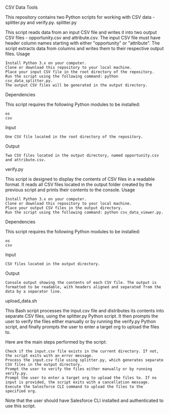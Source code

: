 CSV Data Tools

This repository contains two Python scripts for working with CSV data - splitter.py and verify.py.
splitter.py

This script reads data from an input CSV file and writes it into two output CSV files - opportunity.csv and attribute.csv. The input CSV file must have header column names starting with either "opportunity" or "attribute". The script extracts data from columns and writes them to their respective output files.
Usage

    Install Python 3.x on your computer.
    Clone or download this repository to your local machine.
    Place your input CSV file in the root directory of the repository.
    Run the script using the following command: python csv_data_splitter.py.
    The output CSV files will be generated in the output directory.

Dependencies

This script requires the following Python modules to be installed:

    os
    csv

Input

    One CSV file located in the root directory of the repository.

Output

    Two CSV files located in the output directory, named opportunity.csv and attribute.csv.

verify.py

This script is designed to display the contents of CSV files in a readable format. It reads all CSV files located in the output folder created by the previous script and prints their contents to the console.
Usage

    Install Python 3.x on your computer.
    Clone or download this repository to your local machine.
    Place your output CSV files in the output directory.
    Run the script using the following command: python csv_data_viewer.py.

Dependencies

This script requires the following Python modules to be installed:

    os
    csv

Input

    CSV files located in the output directory.

Output

    Console output showing the contents of each CSV file. The output is formatted to be readable, with headers aligned and separated from the data by a separator line.


upload_data.sh

This Bash script processes the input.csv file and distributes its contents into separate CSV files, using the splitter.py Python script. It then prompts the user to verify the files either manually or by running the verify.py Python script, and finally prompts the user to enter a target org to upload the files to.

Here are the main steps performed by the script:

    Check if the input.csv file exists in the current directory. If not, the script exits with an error message.
    Process the input.csv file using splitter.py, which generates separate CSV files in the output directory.
    Prompt the user to verify the files either manually or by running verify.py.
    Prompt the user to enter a target org to upload the files to. If no input is provided, the script exits with a cancellation message.
    Execute the Salesforce CLI command to upload the files to the specified org.

Note that the user should have Salesforce CLI installed and authenticated to use this script.
